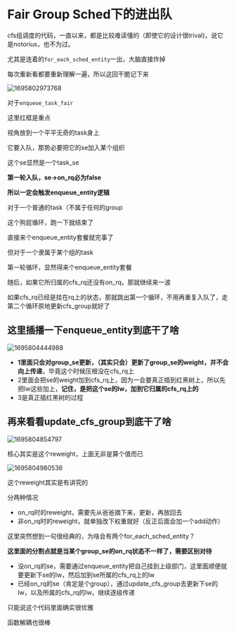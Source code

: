 # Fair Group Sched下的进出队

cfs组调度的代码，一直以来，都是比较难读懂的（即使它的设计很trival)，说它是notorius，也不为过。

尤其是连着的`for_each_sched_entity`一出，大脑直接炸掉

每次重新看都要重新理解一遍，所以这回干脆记下来

![1695802973768](https://github.com/Rust401/OS-kernel-dev-config/assets/31315527/01f39be2-b38f-4964-9869-8d38b1f107f6)

对于`enqueue_task_fair`

这里红框是重点

视角放到一个平平无奇的task身上

它要入队，那势必要把它的se加入某个组织

这个se显然是一个task_se

**第一轮入队，se->on_rq必为false**

**所以一定会触发enqueue_entity逻辑**

对于一个普通的task（不属于任何的group

这个狗屁循环，跑一下就结束了

直接来个enqueue_entity套餐就完事了

但对于一个隶属于某个组的task

第一轮循环，显然得来个enqueue_entity套餐

随后，如果它所归属的cfs_rq还没有on_rq，那就继续来一波

如果cfs_rq已经是挂在rq上的状态，那就跳出第一个循环，不用再重复入队了，走第二个循环原地更新cfs_group就好了

## 这里插播一下enqueue_entity到底干了啥

![1695804444988](https://github.com/Rust401/OS-kernel-dev-config/assets/31315527/f69cf964-aa15-4923-933a-98b3e29f564d)

* **1里面只会对group_se更新，（其实只会）更新了group_se的weight，并不会向上传递**，毕竟这个时候压根没在cfs_rq上
* 2里面会把se的weight加到cfs_rq上，因为一会要真正插到红黑树上，所以先把lw这些加上，**记住，是把这个se的lw，加到它归属的cfs_rq上的**
* 3是真正插红黑树的过程

## 再来看看update_cfs_group到底干了啥
![1695804854797](https://github.com/Rust401/OS-kernel-dev-config/assets/31315527/578b3ab9-88f1-458a-898c-c39aedbe9fb7)

核心其实是这个reweight，上面无非是算个值而已

![1695804980536](https://github.com/Rust401/OS-kernel-dev-config/assets/31315527/72ca6aa7-f36d-496b-89f2-639aab6b1875)

这个reweight其实是有讲究的

分两种情况
* on_rq时的reweight，需要先从爸爸摘下来，更新，再放回去
* 非on_rq时的reweight，就单独改下权重就好（反正后面会加一个add动作）

这里突然想到一句很经典的，为啥会有两个for_each_sched_entity？

**这里面的分割点就是当某个group_se的on_rq状态不一样了，需要区别对待**

* 没on_rq的se，需要通过enqueue_entity把自己挂到上级部门，这里面顺便就要更新下se的lw，然后加到se所属的cfs_rq上的lw
* 已经on_rq的se（肯定是个group），通过update_cfs_group去更新下se的lw，以及所属的cfs_rq的lw。继续逐级传递

只能说这个代码里面确实很优雅

函数解耦也很棒






